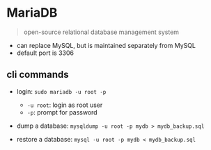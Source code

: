 
# MariaDB

> open-source relational database management system

- can replace MySQL, but is maintained separately from MySQL
- default port is 3306

## cli commands

- login: `sudo mariadb -u root -p`
  - `-u root`: login as root user
  - `-p`: prompt for password

- dump a database: `mysqldump -u root -p mydb > mydb_backup.sql`
- restore a database: `mysql -u root -p mydb < mydb_backup.sql`
